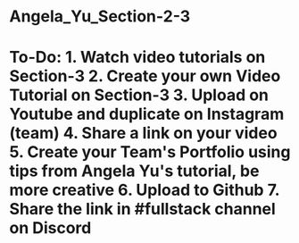 # Angela_Yu_Section-2-3
# To-Do:  1. Watch video tutorials on Section-3 2. Create your own Video Tutorial on Section-3 3. Upload on Youtube  and duplicate on Instagram (team) 4. Share a link on your video  5. Create your Team's Portfolio using tips from Angela Yu's tutorial, be more creative 6. Upload to Github 7. Share the link in #fullstack channel on Discord
